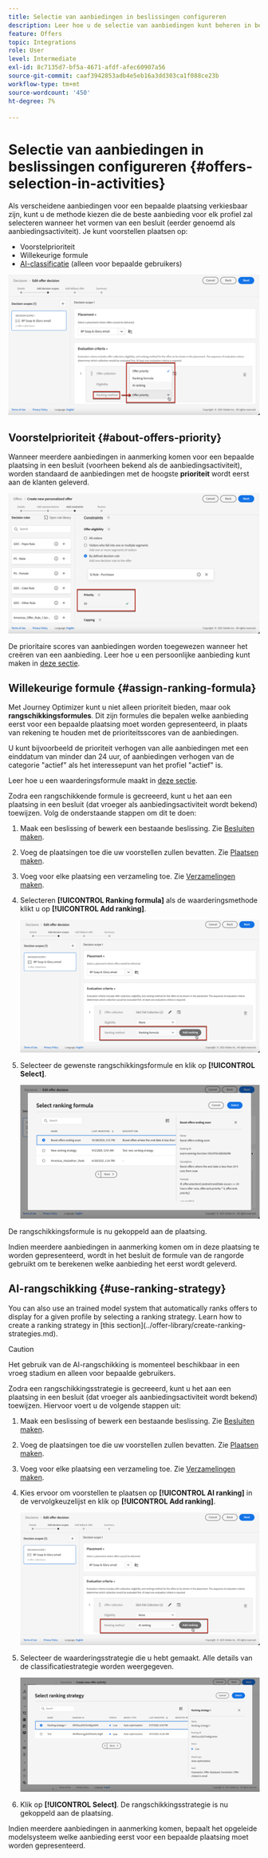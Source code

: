```yaml
---
title: Selectie van aanbiedingen in beslissingen configureren
description: Leer hoe u de selectie van aanbiedingen kunt beheren in beslissingen.
feature: Offers
topic: Integrations
role: User
level: Intermediate
exl-id: 8c7135d7-bf5a-4671-afdf-afec60907a56
source-git-commit: caaf3942853adb4e5eb16a3dd303ca1f088ce23b
workflow-type: tm+mt
source-wordcount: '450'
ht-degree: 7%

---
```


# Selectie van aanbiedingen in beslissingen configureren {#offers-selection-in-activities}

Als verscheidene aanbiedingen voor een bepaalde plaatsing verkiesbaar zijn, kunt u de methode kiezen die de beste aanbieding voor elk profiel zal selecteren wanneer het vormen van een besluit (eerder genoemd als aanbiedingsactiviteit). Je kunt voorstellen plaatsen op:
* Voorstelprioriteit
* Willekeurige formule
* [AI-classificatie](#use-ranking-strategy) (alleen voor bepaalde gebruikers)

![](../../assets/offer-rank-by.png)

## Voorstelprioriteit {#about-offers-priority}

Wanneer meerdere aanbiedingen in aanmerking komen voor een bepaalde plaatsing in een besluit (voorheen bekend als de aanbiedingsactiviteit), worden standaard de aanbiedingen met de hoogste **prioriteit** wordt eerst aan de klanten geleverd.

![](../../assets/offer-priority.png)

De prioritaire scores van aanbiedingen worden toegewezen wanneer het creëren van een aanbieding. Leer hoe u een persoonlijke aanbieding kunt maken in [deze sectie](../offer-library/creating-personalized-offers.md).

## Willekeurige formule {#assign-ranking-formula}

Met Journey Optimizer kunt u niet alleen prioriteit bieden, maar ook **rangschikkingsformules**. Dit zijn formules die bepalen welke aanbieding eerst voor een bepaalde plaatsing moet worden gepresenteerd, in plaats van rekening te houden met de prioriteitsscores van de aanbiedingen.

U kunt bijvoorbeeld de prioriteit verhogen van alle aanbiedingen met een einddatum van minder dan 24 uur, of aanbiedingen verhogen van de categorie &quot;actief&quot; als het interessepunt van het profiel &quot;actief&quot; is.

Leer hoe u een waarderingsformule maakt in [deze sectie](../offer-library/create-ranking-formulas.md).

Zodra een rangschikkende formule is gecreeerd, kunt u het aan een plaatsing in een besluit (dat vroeger als aanbiedingsactiviteit wordt bekend) toewijzen. Volg de onderstaande stappen om dit te doen:

1. Maak een beslissing of bewerk een bestaande beslissing. Zie [Besluiten maken](../offer-activities/create-offer-activities.md).

1. Voeg de plaatsingen toe die uw voorstellen zullen bevatten. Zie [Plaatsen maken](../offer-library/creating-placements.md).

1. Voeg voor elke plaatsing een verzameling toe. Zie [Verzamelingen maken](../offer-library/creating-collections.md).

1. Selecteren **[!UICONTROL Ranking formula]** als de waarderingsmethode klikt u op **[!UICONTROL Add ranking]**.

   ![](../../assets/offer-activity-ranking.png)

1. Selecteer de gewenste rangschikkingsformule en klik op **[!UICONTROL Select]**.

   ![](../../assets/ranking-selection.png)

De rangschikkingsformule is nu gekoppeld aan de plaatsing.

Indien meerdere aanbiedingen in aanmerking komen om in deze plaatsing te worden gepresenteerd, wordt in het besluit de formule van de rangorde gebruikt om te berekenen welke aanbieding het eerst wordt geleverd.

## AI-rangschikking {#use-ranking-strategy}

<!--If you are an [Adobe Experience Platform](https://experienceleague.adobe.com/docs/experience-platform/landing/home.html){target="_blank"} user leveraging the **Offer Decisioning** application service,-->You can also use an trained model system that automatically ranks offers to display for a given profile by selecting a ranking strategy. Learn how to create a ranking strategy in [this section](../offer-library/create-ranking-strategies.md).

>[!CAUTION]
>
>Het gebruik van de AI-rangschikking is momenteel beschikbaar in een vroeg stadium en alleen voor bepaalde gebruikers.

Zodra een rangschikkingsstrategie is gecreeerd, kunt u het aan een plaatsing in een besluit (dat vroeger als aanbiedingsactiviteit wordt bekend) toewijzen. Hiervoor voert u de volgende stappen uit:

1. Maak een beslissing of bewerk een bestaande beslissing. Zie [Besluiten maken](../offer-activities/create-offer-activities.md).

1. Voeg de plaatsingen toe die uw voorstellen zullen bevatten. Zie [Plaatsen maken](../offer-library/creating-placements.md).

1. Voeg voor elke plaatsing een verzameling toe. Zie [Verzamelingen maken](../offer-library/creating-collections.md).

1. Kies ervoor om voorstellen te plaatsen op **[!UICONTROL AI ranking]** in de vervolgkeuzelijst en klik op **[!UICONTROL Add ranking]**.

   ![](../../assets/ranking-selection-ai-ranking.png)

1. Selecteer de waarderingsstrategie die u hebt gemaakt. Alle details van de classificatiestrategie worden weergegeven.

   ![](../../assets/ranking-selection-ai-ranking-selected.png)

1. Klik op **[!UICONTROL Select]**. De rangschikkingsstrategie is nu gekoppeld aan de plaatsing.

Indien meerdere aanbiedingen in aanmerking komen, bepaalt het opgeleide modelsysteem welke aanbieding eerst voor een bepaalde plaatsing moet worden gepresenteerd.

<!--Result? Describe the impact for the user, i.e. what's the effect of selecting this ranking strategy for this collection/placement.-->

<!--Click **[!UICONTROL Next]** to confirm and save your decision.-->
